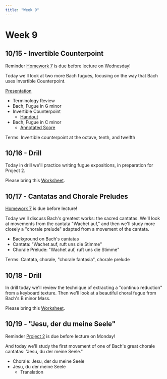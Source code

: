 ```yaml
---
title: "Week 9"
---
```


# Week 9

## 10/15 - Invertible Counterpoint

Reminder [Homework 7](HW-7.pdf) is due before lecture on Wednesday!

Today we'll look at two more Bach fugues, focusing on the way that
Bach uses Invertible Counterpoint.

[Presentation](https://docs.google.com/presentation/d/1JzUAw_3kgIc2BhPOomyUUxvNRkXgW8prVuW9Om5LM30/edit?usp=sharing)

* Terminology Review
* Bach, Fugue in G minor
* Invertible Counterpoint
  * [Handout](handout-invertible-counterpoint.pdf)
* Bach, Fugue in C minor
  * [Annotated Score](handout-c-minor-fugue.pdf)

Terms: Invertible counterpoint at the octave, tenth, and twelfth


## 10/16 - Drill

Today in drill we'll practice writing fugue expositions, in
preparation for Project 2.

Please bring this [Worksheet](worksheet-fugue-expositions.pdf).


## 10/17 - Cantatas and Chorale Preludes

[Homework 7](HW-7.pdf) is due before lecture!

Today we'll discuss Bach's greatest works: the sacred cantatas. We'll
look at movements from the cantata "Wachet auf," and then we'll study
more closely a "chorale prelude" adapted from a movement of the cantata.

* Background on Bach's cantatas
* Cantata: "Wachet auf, ruft uns die Stimme"
* Chorale Prelude: "Wachet auf, ruft uns die Stimme"

Terms: Cantata, chorale, "chorale fantasia", chorale prelude

## 10/18 - Drill

In drill today we'll review the technique of extracting a "continuo
reduction" from a keyboard texture. Then we'll look at a beautiful
choral fugue from Bach's B minor Mass.

Please bring this [Worksheet](worksheet-handel-reduction.pdf).


## 10/19 - "Jesu, der du meine Seele"

Reminder [Project 2](Project-2.pdf) is due before lecture on Monday!

And today we'll study the first movement of one of Bach's great
chorale cantatas: "Jesu, du der meine Seele."

* Chorale: Jesu, der du meine Seele
* Jesu, du der meine Seele
  * Translation
